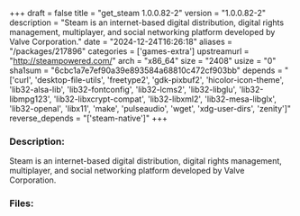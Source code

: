 +++
draft = false
title = "get_steam 1.0.0.82-2"
version = "1.0.0.82-2"
description = "Steam is an internet-based digital distribution, digital rights management, multiplayer, and social networking platform developed by Valve Corporation."
date = "2024-12-24T16:26:18"
aliases = "/packages/217896"
categories = ['games-extra']
upstreamurl = "http://steampowered.com/"
arch = "x86_64"
size = "2408"
usize = "0"
sha1sum = "6cbc1a7e7ef90a39e893584a68810c472cf903bb"
depends = "['curl', 'desktop-file-utils', 'freetype2', 'gdk-pixbuf2', 'hicolor-icon-theme', 'lib32-alsa-lib', 'lib32-fontconfig', 'lib32-lcms2', 'lib32-libglu', 'lib32-libmpg123', 'lib32-libxcrypt-compat', 'lib32-libxml2', 'lib32-mesa-libglx', 'lib32-openal', 'libx11', 'make', 'pulseaudio', 'wget', 'xdg-user-dirs', 'zenity']"
reverse_depends = "['steam-native']"
+++
### Description: 
Steam is an internet-based digital distribution, digital rights management, multiplayer, and social networking platform developed by Valve Corporation.

### Files: 
